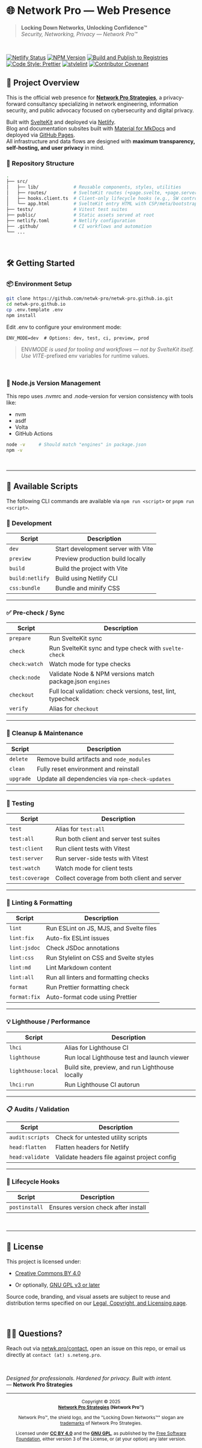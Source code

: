 # 🌐 Network Pro — Web Presence

> **Locking Down Networks, Unlocking Confidence™**  
> _Security, Networking, Privacy — Network Pro™_

&nbsp;

[![Netlify Status](https://api.netlify.com/api/v1/badges/93910633-3fdb-4bb3-a9bf-5d91ccfeebf9/deploy-status)](https://app.netlify.com/projects/networkpro-web/deploys) [![NPM Version](https://img.shields.io/npm/v/%40networkpro%2Fweb?registry_uri=https%3A%2F%2Fregistry.npmjs.com&style=flat&logo=npm&logoSize=auto&color=%23CB3837)](https://www.npmjs.com/package/@networkpro/web) [![Build and Publish to Registries](https://github.com/netwk-pro/netwk-pro.github.io/actions/workflows/build-and-publish.yml/badge.svg)](https://github.com/netwk-pro/netwk-pro.github.io/actions/workflows/build-and-publish.yml)  
[![Code Style: Prettier](https://img.shields.io/badge/code_style-prettier-ff69b4.svg?style=flat)](https://github.com/prettier/prettier) [![stylelint](https://img.shields.io/badge/stylelint-%23747474?style=flat&logo=stylelint&logoSize=auto&labelColor=%23263238)](https://stylelint.io/)
[![Contributor Covenant](https://img.shields.io/badge/Contributor%20Covenant-2.1-4baaaa.svg)](https://github.com/netwk-pro/netwk-pro.github.io/blob/master/CODE_OF_CONDUCT.md)

## 🚀 Project Overview

This is the official web presence for **[Network Pro Strategies](https://netwk.pro/about)**, a privacy-forward consultancy specializing in network engineering, information security, and public advocacy focused on cybersecurity and digital privacy.

Built with [SvelteKit](https://kit.svelte.dev/) and deployed via [Netlify](https://www.netlify.com/).  
Blog and documentation subsites built with [Material for MkDocs](https://squidfunk.github.io/mkdocs-material/) and deployed via [GitHub Pages](https://pages.github.com/).  
All infrastructure and data flows are designed with **maximum transparency, self-hosting, and user privacy** in mind.

### 📁 Repository Structure

```bash
.
├── src/
│   ├── lib/             # Reusable components, styles, utilities
│   ├── routes/          # SvelteKit routes (+page.svelte, +page.server.js)
│   ├── hooks.client.ts  # Client-only lifecycle hooks (e.g., SW control)
│   └── app.html         # SvelteKit entry HTML with CSP/meta/bootstrap
├── tests/               # Vitest test suites
├── public/              # Static assets served at root
├── netlify.toml         # Netlify configuration
├── .github/             # CI workflows and automation
└── ...
```

&nbsp;

## 🛠 Getting Started

### 📦 Environment Setup

```bash
git clone https://github.com/netwk-pro/netwk-pro.github.io.git
cd netwk-pro.github.io
cp .env.template .env
npm install
```

Edit .env to configure your environment mode:

```env
ENV_MODE=dev  # Options: dev, test, ci, preview, prod
```

> ENV*MODE is used for tooling and workflows — not by SvelteKit itself.  
> Use VITE*-prefixed env variables for runtime values.

&nbsp;

### 📐 Node.js Version Management

This repo uses .nvmrc and .node-version for version consistency with tools like:

- nvm
- asdf
- Volta
- GitHub Actions

```bash
node -v     # Should match "engines" in package.json
npm -v
```

&nbsp;

---

## 📜 Available Scripts

The following CLI commands are available via `npm run <script>` or `pnpm run <script>`.

### 🔄 Development

| Script          | Description                        |
| --------------- | ---------------------------------- |
| `dev`           | Start development server with Vite |
| `preview`       | Preview production build locally   |
| `build`         | Build the project with Vite        |
| `build:netlify` | Build using Netlify CLI            |
| `css:bundle`    | Bundle and minify CSS              |

---

### ✅ Pre-check / Sync

| Script        | Description                                                  |
| ------------- | ------------------------------------------------------------ |
| `prepare`     | Run SvelteKit sync                                           |
| `check`       | Run SvelteKit sync and type check with `svelte-check`        |
| `check:watch` | Watch mode for type checks                                   |
| `check:node`  | Validate Node & NPM versions match package.json `engines`    |
| `checkout`    | Full local validation: check versions, test, lint, typecheck |
| `verify`      | Alias for `checkout`                                         |

---

### 🧹 Cleanup & Maintenance

| Script    | Description                                     |
| --------- | ----------------------------------------------- |
| `delete`  | Remove build artifacts and `node_modules`       |
| `clean`   | Fully reset environment and reinstall           |
| `upgrade` | Update all dependencies via `npm-check-updates` |

---

### 🧪 Testing

| Script          | Description                                  |
| --------------- | -------------------------------------------- |
| `test`          | Alias for `test:all`                         |
| `test:all`      | Run both client and server test suites       |
| `test:client`   | Run client tests with Vitest                 |
| `test:server`   | Run server-side tests with Vitest            |
| `test:watch`    | Watch mode for client tests                  |
| `test:coverage` | Collect coverage from both client and server |

---

### 🧼 Linting & Formatting

| Script       | Description                             |
| ------------ | --------------------------------------- |
| `lint`       | Run ESLint on JS, MJS, and Svelte files |
| `lint:fix`   | Auto-fix ESLint issues                  |
| `lint:jsdoc` | Check JSDoc annotations                 |
| `lint:css`   | Run Stylelint on CSS and Svelte styles  |
| `lint:md`    | Lint Markdown content                   |
| `lint:all`   | Run all linters and formatting checks   |
| `format`     | Run Prettier formatting check           |
| `format:fix` | Auto-format code using Prettier         |

---

### 💡 Lighthouse / Performance

| Script             | Description                                     |
| ------------------ | ----------------------------------------------- |
| `lhci`             | Alias for Lighthouse CI                         |
| `lighthouse`       | Run local Lighthouse test and launch viewer     |
| `lighthouse:local` | Build site, preview, and run Lighthouse locally |
| `lhci:run`         | Run Lighthouse CI autorun                       |

---

### 📋 Audits / Validation

| Script          | Description                                  |
| --------------- | -------------------------------------------- |
| `audit:scripts` | Check for untested utility scripts           |
| `head:flatten`  | Flatten headers for Netlify                  |
| `head:validate` | Validate headers file against project config |

---

### 🔄 Lifecycle Hooks

| Script        | Description                         |
| ------------- | ----------------------------------- |
| `postinstall` | Ensures version check after install |

&nbsp;

---

## 🧾 License

This project is licensed under:

- [Creative Commons BY 4.0](https://netwk.pro/license#cc-by)

- Or optionally, [GNU GPL v3 or later](https://netwk.pro/license#gnu-gpl)

Source code, branding, and visual assets are subject to reuse and distribution terms specified on our [Legal, Copyright, and Licensing page](https://netwk.pro/license).

&nbsp;

## 🙋‍♂️ Questions?

Reach out via [netwk.pro/contact](https://netwk.pro/contact), open an issue on this repo, or email us directly at `contact (at) s.neteng.pro`.

&nbsp;

_Designed for professionals. Hardened for privacy. Built with intent._  
— **Network Pro Strategies**

---

<div style="font-size: 12px; text-align: center;">

Copyright &copy; 2025  
**[Network Pro Strategies](https://netwk.pro) (Network Pro&trade;)**

Network Pro&trade;, the shield logo, and the "Locking Down Networks&trade;" slogan are [trademarks](https://netwk.pro/license#trademark) of Network Pro Strategies.

Licensed under **[CC BY 4.0](https://netwk.pro/license#cc-by)** and the **[GNU GPL](https://netwk.pro/license#gnu-gpl)**, as published by the [Free Software Foundation](https://www.fsf.org), either version 3 of the License, or (at your option) any later version.

</div>
